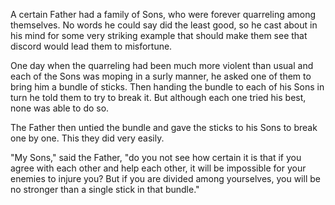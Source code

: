 A certain Father had a family of Sons, who were forever
quarreling among themselves. No words he could say did the least
good, so he cast about in his mind for some very striking example
that should make them see that discord would lead them to
misfortune.

One day when the quarreling had been much more violent than usual
and each of the Sons was moping in a surly manner, he asked one
of them to bring him a bundle of sticks. Then handing the bundle
to each of his Sons in turn he told them to try to break it. But
although each one tried his best, none was able to do so.

The Father then untied the bundle and gave the sticks to his Sons
to break one by one. This they did very easily.

"My Sons," said the Father, "do you not see how certain it is
that if you agree with each other and help each other, it will be
impossible for your enemies to injure you? But if you are divided
among yourselves, you will be no stronger than a single stick in
that bundle."
